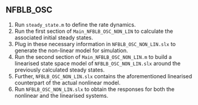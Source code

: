 ## NFBLB_OSC

1. Run `steady_state.m` to define the rate dynamics.
2. Run the first section of `Main_NFBLB_OSC_NON_LIN` to calculate the associated initial steady states.
3. Plug in these necessary information in `NFBLB_OSC_NON_LIN.slx` to generate the non-linear model for simulation.
4. Run the second section of `Main_NFBLB_OSC_NON_LIN.m` to build a linearised state space model of `NFBLB_OSC_NON_LIN.slx` around the previously calculated steady states.
5. Further, `NFBLB_OSC_NON_LIN.slx` contains the aforementioned linearised counterpart of the actual nonlinear model.
6. Run `NFBLB_OSC_NON_LIN.slx` to obtain the responses for both the nonlinear and the linearised systems.